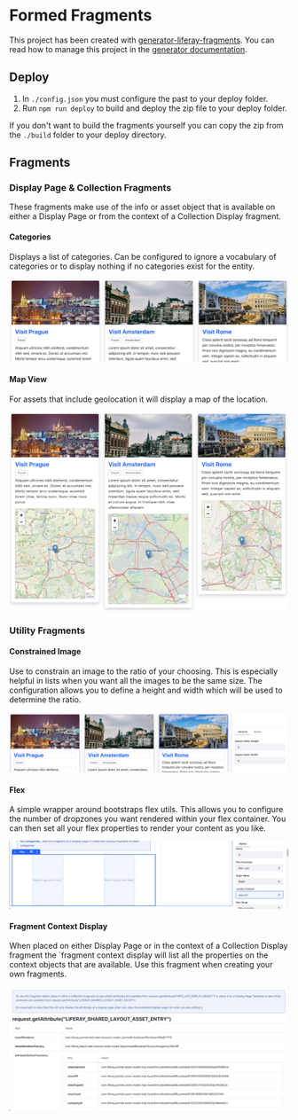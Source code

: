 # Formed Fragments

This project has been created with [generator-liferay-fragments][1]. You can read
how to manage this project in the [generator documentation][2].

[1]: https://www.npmjs.com/package/generator-liferay-fragments
[2]: https://www.npmjs.com/package/generator-liferay-fragments#usage

## Deploy

1. In `./config.json` you must configure the past to your deploy folder.
2. Run `npm run deploy` to build and deploy the zip file to your deploy folder.

If you don't want to build the fragments yourself you can copy the zip from the `./build` folder to your deploy directory.

## Fragments

### Display Page & Collection Fragments

These fragments make use of the info or asset object that is available on either a Display Page or from the context of a Collection Display fragment.

#### Categories

Displays a list of categories. Can be configured to ignore a vocabulary of categories or to display nothing if no categories exist for the entity.

![Categories](/images/categories.png)

#### Map View

For assets that include geolocation it will display a map of the location.

![Map View](/images/mapview.png)

### Utility Fragments

#### Constrained Image

Use to constrain an image to the ratio of your choosing. This is especially helpful in lists when you want all the images to be the same size. The configuration allows you to define a height and width which will be used to determine the ratio.

![Constrained Image](/images/constrainedImage.png)

#### Flex

A simple wrapper around bootstraps flex utils. This allows you to configure the number of dropzones you want rendered within your flex container. You can then set all your flex properties to render your content as you like.

![Flex](/images/flex.png)

#### Fragment Context Display

When placed on either Display Page or in the context of a Collection Display fragment the `fragment context display will list all the properties on the context objects that are available. Use this fragment when creating your own fragments.

![Fragment Context Display](/images/fragmentContextDisplay.png)
